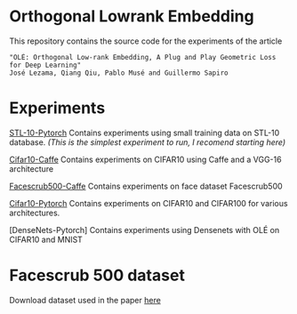 # Orthogonal Lowrank Embedding

This repository contains the source code for the experiments of the article

    "OLÉ: Orthogonal Low-rank Embedding, A Plug and Play Geometric Loss for Deep Learning" 
    José Lezama, Qiang Qiu, Pablo Musé and Guillermo Sapiro

# Experiments


[STL-10-Pytorch](stl10)  Contains experiments using small training data on STL-10 database. *(This is the simplest experiment to run, I recomend starting here)*

[Cifar10-Caffe](caffe_OLE) Contains experiments on CIFAR10 using Caffe and a VGG-16 architecture

[Facescrub500-Caffe](caffe_Facescrub500) Contains experiments on face dataset Facescrub500 

[Cifar10-Pytorch](pytorch_OLE) Contains experiments on CIFAR10 and CIFAR100 for various architectures.

[DenseNets-Pytorch] Contains experiments using Densenets with OLÉ on CIFAR10 and MNIST

# Facescrub 500 dataset
Download dataset used in the paper [here](https://iie.fing.edu.uy/~jlezama/datasets/Facescrub500/)